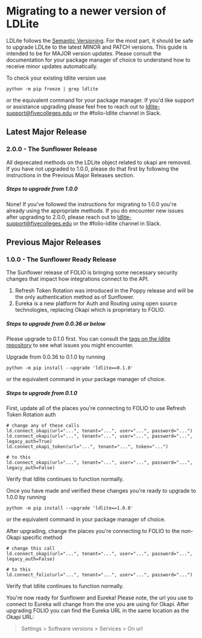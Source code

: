 # Migrating to a newer version of LDLite

LDLite follows the [Semantic Versioning](https://semver.org/).
For the most part, it should be safe to upgrade LDLite to the latest MINOR and PATCH versions.
This guide is intended to be for MAJOR version updates.
Please consult the documentation for your package manager of choice to understand how to receive minor updates automatically.

To check your existing ldlite version use
```
python -m pip freeze | grep ldlite
```
or the equivalent command for your package manager.
If you'd like support or assistance upgrading please feel free to reach out to ldlite-support@fivecolleges.edu or the #folio-ldlite channel in Slack.

## Latest Major Release

### 2.0.0 - The Sunflower Release

All deprecated methods on the LDLite object related to okapi are removed.
If you have not upgraded to 1.0.0, please do that first by following the instructions in the Previous Major Releases section.

##### Steps to upgrade from 1.0.0

None! If you've followed the instructions for migrating to 1.0.0 you're already using the appropriate methods.
If you do encounter new issues after upgrading to 2.0.0, please reach out to ldlite-support@fivecolleges.edu or the #folio-ldlite channel in Slack.

## Previous Major Releases

### 1.0.0 - The Sunflower Ready Release

The Sunflower release of FOLIO is bringing some necessary security changes that impact how integrations connect to the API.
1. Refresh Token Rotation was introduced in the Poppy release and will be the only authentication method as of Sunflower.
1. Eureka is a new platform for Auth and Routing using open source technologies, replacing Okapi which is proprietary to FOLIO.

##### Steps to upgrade from 0.0.36 or below

Please upgrade to 0.1.0 first.
You can consult the [tags on the ldlite repository](https://github.com/library-data-platform/ldlite/tags) to see what issues you might encounter.

Upgrade from 0.0.36 to 0.1.0 by running
```
python -m pip install --upgrade 'ldlite==0.1.0'
```
or the equivalent command in your package manager of choice.

##### Steps to upgrade from 0.1.0

First, update all of the places you're connecting to FOLIO to use Refresh Token Rotation auth
```
# change any of these calls
ld.connect_okapi(url="...", tenant="...", user="...", password="...")
ld.connect_okapi(url="...", tenant="...", user="...", password="...", legacy_auth=True)
ld.connect_okapi_token(url="...", tenant="...", token="...")

# to this
ld.connect_okapi(url="...", tenant="...", user="...", password="...", legacy_auth=False)
```
Verify that ldlite continues to function normally.

Once you have made and verified these changes you're ready to upgrade to 1.0.0 by running
```
python -m pip install --upgrade 'ldlite==1.0.0'
```
or the equivalent command in your package manager of choice.

After upgrading, change the places you're connecting to FOLIO to the non-Okapi specific method
```
# change this call
ld.connect_okapi(url="...", tenant="...", user="...", password="...", legacy_auth=False)

# to this
ld.connect_folio(url="...", tenant="...", user="...", password="...")
```
Verify that ldlite continues to function normally.

You're now ready for Sunflower and Eureka! Please note, the url you use to connect to Eureka will change from the one you are using for Okapi.
After upgrading FOLIO you can find the Eureka URL in the same location as the Okapi URL:
> Settings > Software versions > Services > On url
